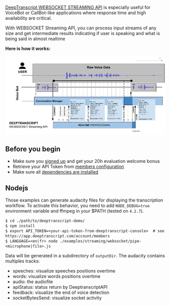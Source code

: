 [DeepTranscript WEBSOCKET STREAMING API](https://app.deeptranscript.com/documentation#operation/transcriptions_ws_stream) is especially useful for VoiceBot or CallBot-like applications where response time and high availability are critical.

With WEBSOCKET Streaming API, you can process input streams of any size and get intermediate results indicating if user is speaking and what is being said in almost realtime

**Here is how it works:**

![Integration workflow](../../../docs/ws-streaming-api-overview.jpg)

## Before you begin
 - Make sure you [signed up](https://app.deeptranscript.com/signup) and get your 20h evaluation welcome bonus
 - Retrieve your API Token from [members configuration](https://app.deeptranscript.com/account/members)
 - Make sure all [dependencies are installed](/README.md#setup-debian-or-ubuntu)

## Nodejs

Those examples can generate audacity files for displaying the transcription workflow.
To activate this behavior, you need to add `NODE_DEBUG=true` environment variable and ffmpeg in your $PATH (tested on `4.2.7`).

```shell script
$ cd ./path/to/deeptranscript-demo/
$ npm install
$ export API_TOKEN=<your-api-token-from-deeptranscript-console>  # see https://app.deeptranscript.com/account/members
$ LANGUAGE=<en|fr> node ./examples/streaming/websocket/pipe-<microphone|file>.js
```

Data will be generated in a subdirectory of `outputDir`.
The audacity contains multiples tracks:
- speeches: visualize speeches positions overtime
- words: visualize words positions overtime
- audio: the audiofile
- apiStatus: status return by DeeptranscriptAPI
- feedback: visualize the end of voice detection
- socketBytesSend: visualize socket activity
